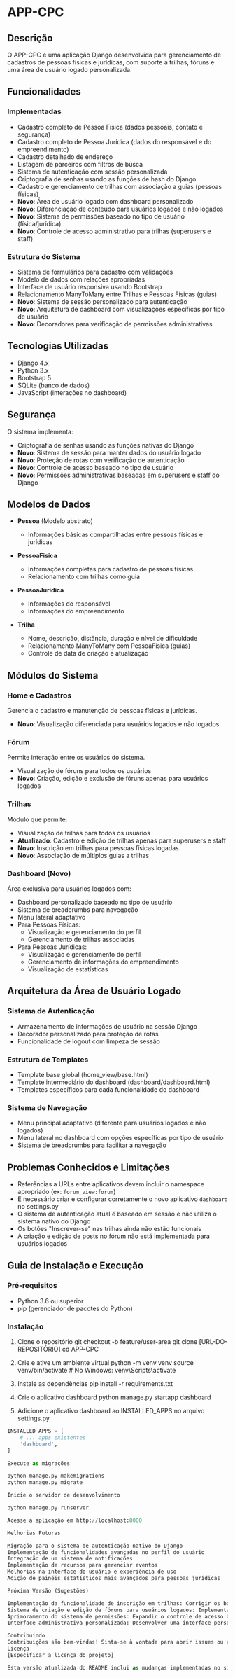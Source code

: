 # APP-CPC

## Descrição
O APP-CPC é uma aplicação Django desenvolvida para gerenciamento de cadastros de pessoas físicas e jurídicas, com suporte a trilhas, fóruns e uma área de usuário logado personalizada.

## Funcionalidades

### Implementadas
- Cadastro completo de Pessoa Física (dados pessoais, contato e segurança)
- Cadastro completo de Pessoa Jurídica (dados do responsável e do empreendimento)
- Cadastro detalhado de endereço
- Listagem de parceiros com filtros de busca
- Sistema de autenticação com sessão personalizada
- Criptografia de senhas usando as funções de hash do Django
- Cadastro e gerenciamento de trilhas com associação a guias (pessoas físicas)
- **Novo**: Área de usuário logado com dashboard personalizado
- **Novo**: Diferenciação de conteúdo para usuários logados e não logados
- **Novo**: Sistema de permissões baseado no tipo de usuário (física/jurídica)
- **Novo**: Controle de acesso administrativo para trilhas (superusers e staff)

### Estrutura do Sistema
- Sistema de formulários para cadastro com validações
- Modelo de dados com relações apropriadas
- Interface de usuário responsiva usando Bootstrap
- Relacionamento ManyToMany entre Trilhas e Pessoas Físicas (guias)
- **Novo**: Sistema de sessão personalizado para autenticação
- **Novo**: Arquitetura de dashboard com visualizações específicas por tipo de usuário
- **Novo**: Decoradores para verificação de permissões administrativas

## Tecnologias Utilizadas
- Django 4.x
- Python 3.x
- Bootstrap 5
- SQLite (banco de dados)
- JavaScript (interações no dashboard)

## Segurança
O sistema implementa:
- Criptografia de senhas usando as funções nativas do Django
- **Novo**: Sistema de sessão para manter dados do usuário logado
- **Novo**: Proteção de rotas com verificação de autenticação
- **Novo**: Controle de acesso baseado no tipo de usuário
- **Novo**: Permissões administrativas baseadas em superusers e staff do Django

## Modelos de Dados
- **Pessoa** (Modelo abstrato)
  - Informações básicas compartilhadas entre pessoas físicas e jurídicas

- **PessoaFisica**
  - Informações completas para cadastro de pessoas físicas
  - Relacionamento com trilhas como guia

- **PessoaJuridica**
  - Informações do responsável
  - Informações do empreendimento

- **Trilha**
  - Nome, descrição, distância, duração e nível de dificuldade
  - Relacionamento ManyToMany com PessoaFisica (guias)
  - Controle de data de criação e atualização

## Módulos do Sistema

### Home e Cadastros
Gerencia o cadastro e manutenção de pessoas físicas e jurídicas.
- **Novo**: Visualização diferenciada para usuários logados e não logados

### Fórum
Permite interação entre os usuários do sistema.
- Visualização de fóruns para todos os usuários
- **Novo**: Criação, edição e exclusão de fóruns apenas para usuários logados

### Trilhas
Módulo que permite:
- Visualização de trilhas para todos os usuários
- **Atualizado**: Cadastro e edição de trilhas apenas para superusers e staff
- **Novo**: Inscrição em trilhas para pessoas físicas logadas
- **Novo**: Associação de múltiplos guias a trilhas

### Dashboard (Novo)
Área exclusiva para usuários logados com:
- Dashboard personalizado baseado no tipo de usuário
- Sistema de breadcrumbs para navegação
- Menu lateral adaptativo
- Para Pessoas Físicas:
  - Visualização e gerenciamento do perfil
  - Gerenciamento de trilhas associadas
- Para Pessoas Jurídicas:
  - Visualização e gerenciamento do perfil
  - Gerenciamento de informações do empreendimento
  - Visualização de estatísticas

## Arquitetura da Área de Usuário Logado

### Sistema de Autenticação
- Armazenamento de informações de usuário na sessão Django
- Decorador personalizado para proteção de rotas
- Funcionalidade de logout com limpeza de sessão

### Estrutura de Templates
- Template base global (home_view/base.html)
- Template intermediário do dashboard (dashboard/dashboard.html)
- Templates específicos para cada funcionalidade do dashboard

### Sistema de Navegação
- Menu principal adaptativo (diferente para usuários logados e não logados)
- Menu lateral no dashboard com opções específicas por tipo de usuário
- Sistema de breadcrumbs para facilitar a navegação

## Problemas Conhecidos e Limitações
- Referências a URLs entre aplicativos devem incluir o namespace apropriado (ex: `forum_view:forum`)
- É necessário criar e configurar corretamente o novo aplicativo `dashboard` no settings.py
- O sistema de autenticação atual é baseado em sessão e não utiliza o sistema nativo do Django
- Os botões "Inscrever-se" nas trilhas ainda não estão funcionais
- A criação e edição de posts no fórum não está implementada para usuários logados

## Guia de Instalação e Execução

### Pré-requisitos
- Python 3.6 ou superior
- pip (gerenciador de pacotes do Python)

### Instalação
1. Clone o repositório
git checkout -b feature/user-area
git clone [URL-DO-REPOSITÓRIO]
cd APP-CPC

2. Crie e ative um ambiente virtual
python -m venv venv
source venv/bin/activate  # No Windows: venv\Scripts\activate

3. Instale as dependências
pip install -r requirements.txt

4. Crie o aplicativo dashboard
python manage.py startapp dashboard

5. Adicione o aplicativo dashboard ao INSTALLED_APPS no arquivo settings.py
```python
INSTALLED_APPS = [
    # ... apps existentes
    'dashboard',
]

Execute as migrações

python manage.py makemigrations
python manage.py migrate

Inicie o servidor de desenvolvimento

python manage.py runserver

Acesse a aplicação em http://localhost:8000

Melhorias Futuras

Migração para o sistema de autenticação nativo do Django
Implementação de funcionalidades avançadas no perfil do usuário
Integração de um sistema de notificações
Implementação de recursos para gerenciar eventos
Melhorias na interface do usuário e experiência de uso
Adição de painéis estatísticos mais avançados para pessoas jurídicas

Próxima Versão (Sugestões)

Implementação da funcionalidade de inscrição em trilhas: Corrigir os botões "Inscrever-se" nas trilhas para permitir que usuários se inscrevam corretamente
Sistema de criação e edição de fóruns para usuários logados: Implementar a funcionalidade para que usuários logados possam criar, editar e excluir posts no fórum
Aprimoramento do sistema de permissões: Expandir o controle de acesso baseado em superusers e staff para outras áreas do sistema além das trilhas
Interface administrativa personalizada: Desenvolver uma interface personalizada para administradores gerenciarem o sistema sem necessidade de acessar o admin do Django

Contribuindo
Contribuições são bem-vindas! Sinta-se à vontade para abrir issues ou enviar pull requests.
Licença
[Especificar a licença do projeto]

Esta versão atualizada do README inclui as mudanças implementadas no sistema de permissões para trilhas e adiciona nossas discussões sobre as funcionalidades de inscrição em trilhas e gerenciamento de fóruns como sugestões para a próxima versão.